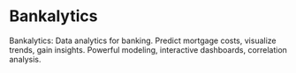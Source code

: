 # Bankalytics
Bankalytics: Data analytics for banking. Predict mortgage costs, visualize trends, gain insights. Powerful modeling, interactive dashboards, correlation analysis.
